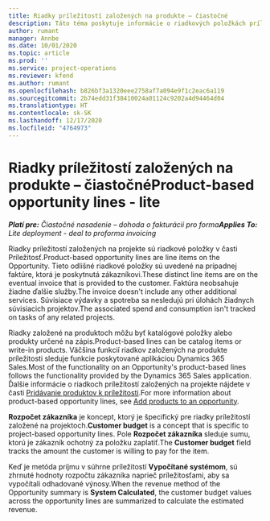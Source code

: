 ```yaml
---
title: Riadky príležitostí založených na produkte – čiastočné
description: Táto téma poskytuje informácie o riadkových položkách príležitostí založených na produktoch v Project Operations.
author: rumant
manager: Annbe
ms.date: 10/01/2020
ms.topic: article
ms.prod: ''
ms.service: project-operations
ms.reviewer: kfend
ms.author: rumant
ms.openlocfilehash: b826bf3a1320eee2758af7a094e9f1c2eac6a119
ms.sourcegitcommit: 2b74edd31f38410024a01124c9202a4d94464d04
ms.translationtype: HT
ms.contentlocale: sk-SK
ms.lasthandoff: 12/17/2020
ms.locfileid: "4764973"
---
```

# <a name="product-based-opportunity-lines---lite"></a><span data-ttu-id="0c2f9-103">Riadky príležitostí založených na produkte – čiastočné</span><span class="sxs-lookup"><span data-stu-id="0c2f9-103">Product-based opportunity lines - lite</span></span>

<span data-ttu-id="0c2f9-104">_**Platí pre:** Čiastočné nasadenie – dohoda o fakturácii pro forma_</span><span class="sxs-lookup"><span data-stu-id="0c2f9-104">_**Applies To:** Lite deployment - deal to proforma invoicing_</span></span>

<span data-ttu-id="0c2f9-105">Riadky príležitostí založených na projekte sú riadkové položky v časti Príležitosť.</span><span class="sxs-lookup"><span data-stu-id="0c2f9-105">Product-based opportunity lines are line items on the Opportunity.</span></span> <span data-ttu-id="0c2f9-106">Tieto odlišné riadkové položky sú uvedené na prípadnej faktúre, ktorá je poskytnutá zákazníkovi.</span><span class="sxs-lookup"><span data-stu-id="0c2f9-106">These distinct line items are on the eventual invoice that is provided to the customer.</span></span> <span data-ttu-id="0c2f9-107">Faktúra neobsahuje žiadne ďalšie služby.</span><span class="sxs-lookup"><span data-stu-id="0c2f9-107">The invoice doesn't include any other additional services.</span></span> <span data-ttu-id="0c2f9-108">Súvisiace výdavky a spotreba sa nesledujú pri úlohách žiadnych súvisiacich projektov.</span><span class="sxs-lookup"><span data-stu-id="0c2f9-108">The associated spend and consumption isn't tracked on tasks of any related projects.</span></span>

<span data-ttu-id="0c2f9-109">Riadky založené na produktoch môžu byť katalógové položky alebo produkty určené na zápis.</span><span class="sxs-lookup"><span data-stu-id="0c2f9-109">Product-based lines can be catalog items or write-in products.</span></span> <span data-ttu-id="0c2f9-110">Väčšina funkcií riadkov založených na produkte príležitosti sleduje funkcie poskytované aplikáciou Dynamics 365 Sales.</span><span class="sxs-lookup"><span data-stu-id="0c2f9-110">Most of the functionality on an Opportunity's product-based lines follows the functionality provided by the Dynamics 365 Sales application.</span></span> <span data-ttu-id="0c2f9-111">Ďalšie informácie o riadkoch príležitostí založených na projekte nájdete v časti [Pridávanie produktov k príležitosti](https://docs.microsoft.com/dynamics365/sales-enterprise/add-products-opportunity).</span><span class="sxs-lookup"><span data-stu-id="0c2f9-111">For more information about product-based opportunity lines, see [Add products to an opportunity](https://docs.microsoft.com/dynamics365/sales-enterprise/add-products-opportunity).</span></span>

<span data-ttu-id="0c2f9-112">**Rozpočet zákazníka** je koncept, ktorý je špecifický pre riadky príležitostí založené na projektoch.</span><span class="sxs-lookup"><span data-stu-id="0c2f9-112">**Customer budget** is a concept that is specific to project-based opportunity lines.</span></span> <span data-ttu-id="0c2f9-113">Pole **Rozpočet zákazníka** sleduje sumu, ktorú je zákazník ochotný za položku zaplatiť.</span><span class="sxs-lookup"><span data-stu-id="0c2f9-113">The **Customer budget** field tracks the amount the customer is willing to pay for the item.</span></span>

<span data-ttu-id="0c2f9-114">Keď je metóda príjmu v súhrne príležitostí **Vypočítané systémom**, sú zhrnuté hodnoty rozpočtu zákazníka naprieč príležitosťami, aby sa vypočítali odhadované výnosy.</span><span class="sxs-lookup"><span data-stu-id="0c2f9-114">When the revenue method of the Opportunity summary is **System Calculated**, the customer budget values across the opportunity lines are summarized to calculate the estimated revenue.</span></span> 


